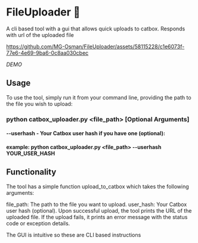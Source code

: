 # FileUploader 🚀
A cli based tool with a gui that allows quick uploads to catbox. Responds with url of the uploaded file


https://github.com/MG-Osman/FileUploader/assets/58115228/c1e6073f-77e6-4e69-9ba6-0c8aa030cbec

*DEMO*


## Usage

To use the tool, simply run it from your command line, providing the path to the file you wish to upload:

### python catbox_uploader.py <file_path> [Optional Arguments]

#### --userhash - Your Catbox user hash if you have one (optional):

#### example: python catbox_uploader.py <file_path> --userhash YOUR_USER_HASH


## Functionality
The tool has a simple function upload_to_catbox which takes the following arguments:

file_path: The path to the file you want to upload.
user_hash: Your Catbox user hash (optional).
Upon successful upload, the tool prints the URL of the uploaded file. If the upload fails, it prints an error message with the status code or exception details.

The GUI is intuitive so these are CLI based instructions
